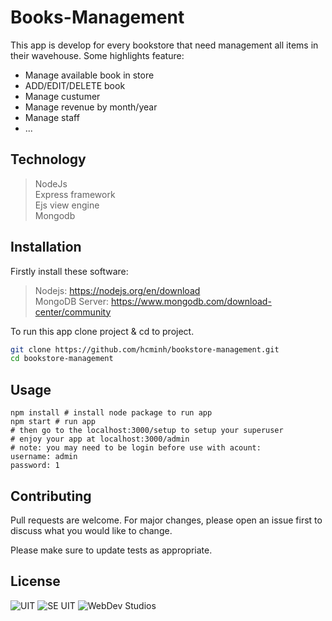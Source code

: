 # Books-Management

This app is develop for every bookstore that need management all items in their wavehouse. Some highlights feature:

- Manage available book in store
- ADD/EDIT/DELETE book
- Manage custumer
- Manage revenue by month/year
- Manage staff
- ...
## Technology
> NodeJs  
> Express framework  
> Ejs view engine  
> Mongodb  
## Installation

Firstly install these software: 

> Nodejs: https://nodejs.org/en/download                               
> MongoDB Server: https://www.mongodb.com/download-center/community

To run this app clone project & cd to project.

```bash
git clone https://github.com/hcminh/bookstore-management.git
cd bookstore-management
```

## Usage

```nodejs
npm install # install node package to run app
npm start # run app
# then go to the localhost:3000/setup to setup your superuser
# enjoy your app at localhost:3000/admin
# note: you may need to be login before use with acount:
username: admin
password: 1
```

## Contributing
Pull requests are welcome. For major changes, please open an issue first to discuss what you would like to change.

Please make sure to update tests as appropriate.

## License
![UIT](https://www.uit.edu.vn/sites/vi/files/banner.png)
![SE UIT](http://cnpm.uit.edu.vn/templates/mimety/images/logo.png)
![WebDev Studios](https://webdevstudios.org/wp-content/uploads/2019/01/webdevicon-XoaPhong_SatLe.png)
